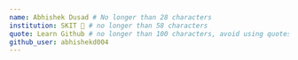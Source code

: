 ```yaml
---
name: Abhishek Dusad # No longer than 28 characters
institution: SKIT 🚩 # no longer than 58 characters
quote: Learn Github # no longer than 100 characters, avoid using quotes(") to guarantee the format remains the same.
github_user: abhishekd004
---
```

